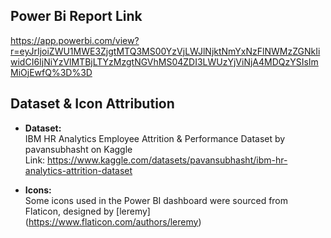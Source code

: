 ## Power Bi Report Link
https://app.powerbi.com/view?r=eyJrIjoiZWU1MWE3ZjgtMTQ3MS00YzVjLWJlNjktNmYxNzFlNWMzZGNkIiwidCI6IjNiYzVlMTBjLTYzMzgtNGVhMS04ZDI3LWUzYjViNjA4MDQzYSIsImMiOjEwfQ%3D%3D

## Dataset & Icon Attribution  

- **Dataset:**  
  IBM HR Analytics Employee Attrition & Performance Dataset by pavansubhasht on Kaggle  
  Link: https://www.kaggle.com/datasets/pavansubhasht/ibm-hr-analytics-attrition-dataset  

- **Icons:**  
  Some icons used in the Power BI dashboard were sourced from Flaticon, designed by [leremy]
  (https://www.flaticon.com/authors/leremy)
